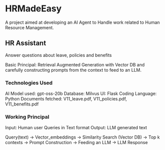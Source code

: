 # HRMadeEasy
A project aimed at developing an AI Agent to Handle work related to Human Resource Management.

## HR Assistant
Answer questions about leave, policies and benefits

Basic Principal: Retrieval Augmented Generation with Vector DB and carefully constructing prompts from the context to feed to an LLM.

### Technologies Used
AI Model used: gpt-oss-20b
Database: Milvus
UI: Flask
Coding Language: Python
Documents fetched: V11_leave.pdf, V11_policies.pdf, V11_benefits.pdf

### Working Principal
Input: Human user Queries in Text format
Output: LLM generated text

Query(text) -> Vector_embeddings -> Similarity Search (Vector DB) -> Top k contexts -> Prompt Construction -> Feeding an LLM -> LLM Response
